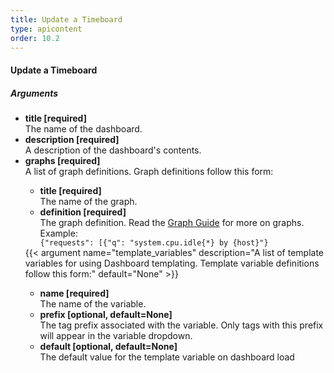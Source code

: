 ```yaml
---
title: Update a Timeboard
type: apicontent
order: 10.2
---
```


#### Update a Timeboard

##### Arguments

<ul class="arguments">
    <li>
        <strong>title [required]</strong>
        <div>The name of the dashboard.</div>
    </li>
    <li>
        <strong>description [required]</strong>
        <div>A description of the dashboard's contents.</div>
    </li>
    <li>
        <strong>graphs [required]</strong>
        <div>A list of graph definitions. Graph definitions follow this form:</div>
    </li>
    <ul class="arguments">
        <li>
            <strong>title [required]</strong>
            <div>The name of the graph.</div>
        </li>
        <li>
            <strong>definition [required]</strong>
            <div>
                The graph definition. Read the <a href="/graphing/">Graph Guide</a> for more on graphs. Example:
                <div>
                    <code>{"requests": [{"q": "system.cpu.idle{*} by {host}"}</code>
                </div>
            </div>
        </li>
    </ul>
    {{< argument name="template_variables" description="A list of template variables for using Dashboard templating. Template variable definitions follow this form:" default="None" >}}
    <ul class="arguments">
    <li>
        <strong>name [required]</strong>
        <div>The name of the variable.</div>
    </li>
    <li>
        <strong>prefix [optional, default=None]</strong>
        <div>
            The tag prefix associated with the variable.  Only tags with this prefix will appear in the variable dropdown.
        </div>
    </li>
    <li>
        <strong>default [optional, default=None]</strong>
        <div>The default value for the template variable on dashboard load</div>
    </li>
</ul>